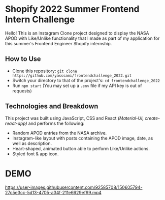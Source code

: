 
**Shopify 2022 Summer Frontend Intern Challenge**
=================================================

Hello! This is an Instagram Clone project designed to display the NASA APOD with Like/Unlike functionality that I made as part of my application for this summer's Frontend Engineer Shopify internship.

**How to Use**
--------------

* Clone this repository: `git clone https://github.com/yasssami/frontendchallenge_2022.git`
* Switch your directory to that of the project's: `cd frontendchallenge_2022`
* Run `npm start` (You may set up a `.env` file if my API key is out of requests)

**Technologies and Breakdown**
------------------------------

This project was built using JavaScript, CSS and React *(Material-UI, create-react-app)* and performs the following:

* Random APOD entries from the NASA archive.
* Instagram-like layout with posts containing the APOD image, date, as well as description.
* Heart-shaped, animated button able to perform Like/Unlike actions.
* Styled font & app icon.

**DEMO**
========



https://user-images.githubusercontent.com/92585708/150605794-27c5e3cc-5d13-4705-a34f-211e6629ef99.mp4

